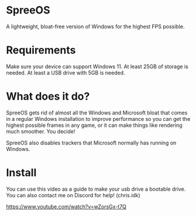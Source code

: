 # SpreeOS
A lightweight, bloat-free version of Windows for the highest FPS possible.

# Requirements
Make sure your device can support Windows 11.
At least 25GB of storage is needed.
At least a USB drive with 5GB is needed.

# What does it do?
SpreeOS gets rid of almost all the Windows and Microsoft bloat that comes in a regular Windows installation to improve performance so you can get the highest
possible frames in any game, or it can make things like rendering much smoother. You decide!

SpreeOS also disables trackers that Microsoft normally has running on Windows.

# Install

You can use this video as a guide to make your usb drive a bootable drive. You can also contact me on Discord for help! (chris.idk)

https://www.youtube.com/watch?v=wZorsGx-t7Q
